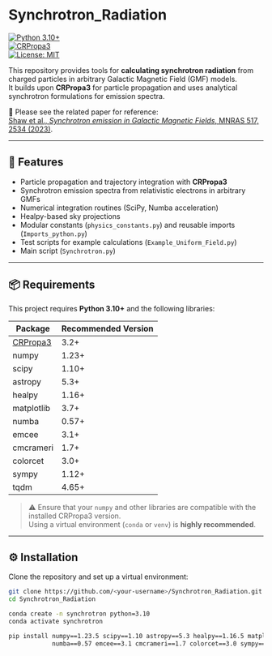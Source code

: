 # Synchrotron_Radiation

[![Python 3.10+](https://img.shields.io/badge/python-3.10%2B-blue.svg)](https://www.python.org/)  
[![CRPropa3](https://img.shields.io/badge/CRPropa3-3.2-green.svg)](https://crpropa.github.io/CRPropa3/)  
[![License: MIT](https://img.shields.io/badge/License-MIT-yellow.svg)](LICENSE)

This repository provides tools for **calculating synchrotron radiation** from charged particles in arbitrary Galactic Magnetic Field (GMF) models.  
It builds upon **CRPropa3** for particle propagation and uses analytical synchrotron formulations for emission spectra.  

📄 Please see the related paper for reference:  
[Shaw et al., *Synchrotron emission in Galactic Magnetic Fields*, MNRAS 517, 2534 (2023)](https://academic.oup.com/mnras/article/517/2/2534/6731784).

---

## 🚀 Features
- Particle propagation and trajectory integration with **CRPropa3**  
- Synchrotron emission spectra from relativistic electrons in arbitrary GMFs  
- Numerical integration routines (SciPy, Numba acceleration)  
- Healpy-based sky projections  
- Modular constants (`physics_constants.py`) and reusable imports (`Imports_python.py`)  
- Test scripts for example calculations (`Example_Uniform_Field.py`)  
- Main script (`Synchrotron.py`)

---

## 📦 Requirements

This project requires **Python 3.10+** and the following libraries:

| Package      | Recommended Version |
|--------------|----------------------|
| [CRPropa3](https://crpropa.github.io/CRPropa3/pages/Installation.html) | 3.2+ |
| numpy        | 1.23+ |
| scipy        | 1.10+ |
| astropy      | 5.3+ |
| healpy       | 1.16+ |
| matplotlib   | 3.7+ |
| numba        | 0.57+ |
| emcee        | 3.1+ |
| cmcrameri    | 1.7+ |
| colorcet     | 3.0+ |
| sympy        | 1.12+ |
| tqdm         | 4.65+ |

> ⚠️ Ensure that your `numpy` and other libraries are compatible with the installed CRPropa3 version.  
> Using a virtual environment (`conda` or `venv`) is **highly recommended**.

---

## ⚙️ Installation

Clone the repository and set up a virtual environment:

```bash
git clone https://github.com/<your-username>/Synchrotron_Radiation.git
cd Synchrotron_Radiation

conda create -n synchrotron python=3.10
conda activate synchrotron

pip install numpy==1.23.5 scipy==1.10 astropy==5.3 healpy==1.16.5 matplotlib==3.7 \
            numba==0.57 emcee==3.1 cmcrameri==1.7 colorcet==3.0 sympy==1.12 tqdm==4.65
